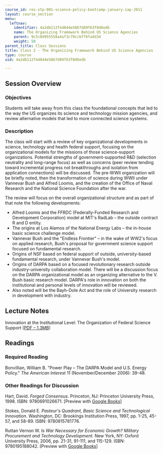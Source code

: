 ```yaml
---
course_id: res-stp-001-science-policy-bootcamp-january-iap-2011
layout: course_section
menu:
  leftnav:
    identifier: 4a2db112f44844e5867d89f63f8d6edb
    name: The Organizing Framework Behind US Science Agencies
    parent: 9c5c0d955558a4af3c79ccbff6fa4d34
    weight: 50
parent_title: Class Sessions
title: Class 2 - The Organizing Framework Behind US Science Agencies
type: course
uid: 4a2db112f44844e5867d89f63f8d6edb

---
```


Session Overview
----------------

### Objectives

Students will take away from this class the foundational concepts that led to the way the US organizes its science and technology mission agencies, and review alternative models that led to more connected science systems.

### Description

The class will start with a review of key organizational developments in science, technology and health federal support, focusing on the organizational models for the missions of those science-support organizations. Potential strengths of government-supported R&D (selection neutrality and long-range focus) as well as concerns (peer review tending toward incremental progress not breakthroughs and isolation from application connections) will be discussed. The pre-WWII organization will be briefly noted, then the transformation of science during WWII under Vannevar Bush and Alfred Loomis, and the creation of the Office of Naval Research and the National Science Foundation after the war.

The review will focus on the overall organizational structure and as part of that note the following developments:

*   Alfred Loomis and the FFRDC (Federally-Funded Research and Development Corporation) model at MIT's RadLab – the outside contract R and D entity.
*   The origins at Los Alamos of the National Energy Labs – the in-house basic science challenge model.
*   Vannevar Bush and the "Endless Frontier" – in the wake of WW2's focus on applied research, Bush's proposal for government science support focused on fundamental research.
*   Origins of NSF based on federal support of outside, university-based fundamental research, under Vannevar Bush's model.
*   Origins of DARPA based on a focused revolutionary research outside industry-university collaboration model. There will be a discussion focus on the DARPA organizational model as an organizing alternative to the V. Bush basic research model. DARPA's role in innovation on both the institutional and personal levels of innovation will be reviewed.
*   Also noted will be the Bayh-Dole Act and the role of University research in development with industry.

Lecture Notes
-------------

Innovation at the Institutional Level: The Organization of Federal Science Support ([PDF – 1.3MB](/resources/res-stp-001-science-policy-bootcamp-january-iap-2011/class-sessions/class02/MITRES_STP_001IAP11_lec02.pdf))

Readings
--------

### Required Reading

Bonvillian, William B. "Power Play – The DARPA Model and U.S. Energy Policy." _The American Interest_ 11 (November/December 2006): 39-48.

### Other Readings for Discussion

Hart, David. _Forged Consensus_. Princeton, NJ: Princeton University Press, 1998. ISBN: 9780691026671. \[Preview with [Google Books](http://books.google.com/books?id=EqUuvUdrs_MC&dq=David+Hart,+Forged+Consensus&printsec=frontcover&source=bl&ots=hG9Od9d6N6&sig=2087YRS5G6O0DlFNiicdtLx2XcA&hl=en&ei=CwP_SqTtJZ6ltgemsdWTDg&sa=X&oi=book_result&ct=result&resnum=1&ved=0CAgQ6AEwAA#v=onepage&q=&f=false)\]

Stokes, Donald E. _Pasteur's Quadrant, Basic Science and Technological Innovation_. Washington, DC: Brookings Institution Press, 1997, pp. 1-25, 45-57, and 58-89. ISBN: 9780815781776.

Ruttan Vernon W. _Is War Necessary for Economic Growth? Military Procurement and Technology Development_. New York, NY: Oxford University Press, 2006, pp. 21-31, 91-111, and 115-129. ISBN: 9780195188042. \[Preview with [Google Books](http://books.google.com/books?id=RB6Hl-IxkZUC&dq=vernon+ruttan+is+war+necessary+for+economic+growth&printsec=frontcover&source=bn&hl=en&ei=GQb_StaSF4OVtgeGpumRDg&sa=X&oi=book_result&ct=result&resnum=4&ved=0CBIQ6AEwAw#v=onepage&q=&f=false)\]